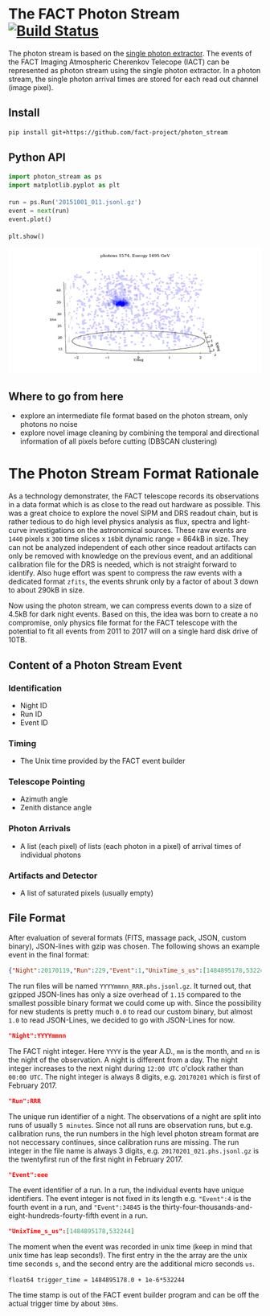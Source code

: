 # The FACT Photon Stream [![Build Status](https://travis-ci.org/fact-project/photon_stream.svg?branch=master)](https://travis-ci.org/fact-project/photon_stream)
The photon stream is based on the [single photon extractor](https://github.com/fact-project/single_photon_extractor). The events of the FACT Imaging Atmospheric Cherenkov Telecope (IACT) can be represented as photon stream using the single photon extractor.
In a photon stream, the single photon arrival times are stored for each read out channel (image pixel).

## Install
```bash
pip install git+https://github.com/fact-project/photon_stream
```

## Python API
```python
import photon_stream as ps
import matplotlib.pyplot as plt

run = ps.Run('20151001_011.jsonl.gz')
event = next(run)
event.plot()

plt.show()
```
![img](example/example_event_small.gif)

## Where to go from here
- explore an intermediate file format based on the photon stream, only photons no noise
- explore novel image cleaning by combining the temporal and directional information of all pixels before cutting (DBSCAN clustering)

# The Photon Stream Format Rationale
As a technology demonstrater, the FACT telescope records its observations in a data format which is as close to the read out hardware as possible. This was a great choice to explore the novel SIPM and DRS readout chain, but is rather tedious to do high level physics analysis as flux, spectra and light-curve investigations on the astronomical sources. These raw events are ```1440``` pixels x  ```300``` time slices x ```16```bit dynamic range = 864kB in size. They can not be analyzed independent of each other since readout artifacts can only be removed with knowledge on the previous event, and an additional calibration file for the DRS is needed, which is not straight forward to identify. Also huge effort was spent to compress the raw events with a dedicated format ```zfits```, the events shrunk only by a factor of about 3 down to about 290kB in size.

Now using the photon stream, we can compress events down to a size of 4.5kB for dark night events. Based on this, the idea was born to create a no compromise, only physics file format for the FACT telescope with the potential to fit all events from 2011 to 2017 will on a single hard disk drive of 10TB.

## Content of a Photon Stream Event

### Identification
- Night ID
- Run ID
- Event ID

### Timing
- The Unix time provided by the FACT event builder

### Telescope Pointing
- Azimuth angle
- Zenith distance angle

### Photon Arrivals
- A list (each pixel) of lists (each photon in a pixel) of arrival times of individual photons

### Artifacts and Detector
- A list of saturated pixels (usually empty)

## File Format
After evaluation of several formats (FITS, massage pack, JSON, custom binary), JSON-lines with gzip was chosen.
The following shows an example event in the final format:
```json
{"Night":20170119,"Run":229,"Event":1,"UnixTime_s_us":[1484895178,532244],"Trigger":4,"Az_deg":-63.253664797474336,"Zd_deg":33.06900475126648,"PhotonArrivals_500ps":[[59,84],[102,93,103],[58],[65,79,97],[],[125,43,68],[102],[68,100,123],[52,52,79,113,61,78,112,87], ... ],"SaturatedPixels":[]}
```
The run files will be named ```YYYYmmnn_RRR.phs.jsonl.gz```.
It turned out, that gzipped JSON-lines has only a size overhead of ```1.15``` compared to the smallest possible binary format we could come up with. Since the possibility for new students is pretty much ```0.0``` to read our custom binary, but almost ```1.0``` to read JSON-Lines, we decided to go with JSON-Lines for now.

```json
"Night":YYYYmmnn
```
The FACT night integer. Here ```YYYY``` is the year A.D., ```mm``` is the month, and ```nn``` is the night of the observation. A night is different from a day. The night integer increases to the next night during ```12:00 UTC``` o'clock rather than ```00:00 UTC```. The night integer is always 8 digits, e.g. ```20170201``` which is first of February 2017.

```json
"Run":RRR
```
The unique run identifier of a night. The observations of a night are split into runs of usually ```5 minutes```. Since not all runs are observation runs, but e.g. calibration runs, the run numbers in the high level photon stream format are not neccessary continues, since calibration runs are missing. The run integer in the file name is always 3 digits, e.g. ```20170201_021.phs.jsonl.gz``` is the twentyfirst run of the first night in February 2017.

```json
"Event":eee
```
The event identifier of a run. In a run, the individual events have unique identifiers. The event integer is not fixed in its length e.g. ```"Event":4``` is the fourth event in a run, and ```"Event":34845``` is the thirty-four-thousands-and-eight-hundreds-fourty-fifth event in a run.

```json
"UnixTime_s_us":[1484895178,532244]
```
The moment when the event was recorded in unix time (keep in mind that unix time has leap seconds!). The first entry in the the array are the unix time seconds ```s```, and the second entry are the additional micro seconds ```us```.

```float64 trigger_time = 1484895178.0 + 1e-6*532244``` 

The time stamp is out of the FACT event builder program and can be off the actual trigger time by about ```30ms```.
